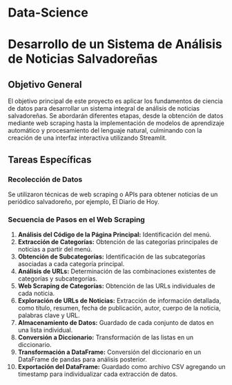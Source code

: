 # Data-Science

# Desarrollo de un Sistema de Análisis de Noticias Salvadoreñas

## Objetivo General

El objetivo principal de este proyecto es aplicar los fundamentos de ciencia de datos para desarrollar un sistema integral de análisis de noticias salvadoreñas. Se abordarán diferentes etapas, desde la obtención de datos mediante web scraping hasta la implementación de modelos de aprendizaje automático y procesamiento del lenguaje natural, culminando con la creación de una interfaz interactiva utilizando Streamlit.

## Tareas Específicas

### Recolección de Datos

Se utilizaron técnicas de web scraping o APIs para obtener noticias de un periódico salvadoreño, por ejemplo, El Diario de Hoy.

### Secuencia de Pasos en el Web Scraping

1. **Análisis del Código de la Página Principal:** Identificación del menú.
2. **Extracción de Categorías:** Obtención de las categorías principales de noticias a partir del menú.
3. **Obtención de Subcategorías:** Identificación de las subcategorías asociadas a cada categoría principal.
4. **Análisis de URLs:** Determinación de las combinaciones existentes de categorías y subcategorías.
5. **Web Scraping de Categorías:** Obtención de las URLs individuales de cada noticia.
6. **Exploración de URLs de Noticias:** Extracción de información detallada, como título, resumen, fecha de publicación, autor, cuerpo de la noticia, palabras clave y URL.
7. **Almacenamiento de Datos:** Guardado de cada conjunto de datos en una lista individual.
8. **Conversión a Diccionario:** Transformación de las listas en un diccionario.
9. **Transformación a DataFrame:** Conversión del diccionario en un DataFrame de pandas para análisis posterior.
10. **Exportación del DataFrame:** Guardado como archivo CSV agregando un timestamp para individualizar cada extracción de datos.
